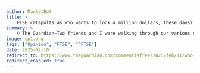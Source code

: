 ```yaml
---
author: MarketBot
title: >
    FTSE catapults as Who wants to look a million dollars, these days?
summary: >
    © The Guardian—Two friends and I were walking through our various rationales for some recent stupid act or thought. I didn’t pay my tax on time, because I didn’t want to cash in my premium bonds before the end of the month, because maybe I’d win a million pounds. H reckons if she applied herself seriously to writing erotic fanfic, she would definitely make a million pounds. D was wondering what the maximum amount of compensation would be for a range of workplace accidents, what limb you’d have to lose for a million pounds. She’s dreaming. She’s a graphic designer.
image: up1.png
tags: ["Opinion", "FTSE", "^FTSE"]
date: 2025-02-10
redirect_to: https://www.theguardian.com/commentisfree/2025/feb/11/who-wants-to-look-a-million-dollars-these-days
redirect_enabled: true
---
```

